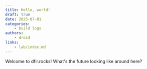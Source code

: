 ```yaml
---
title: Hello, world!
draft: true 
date: 2025-07-01
categories:
    - build logs
authors:
    - droid
links:
    - lab/index.md
---
```


Welcome to dfir.rocks! What's the future looking like around here?

<!-- more -->

